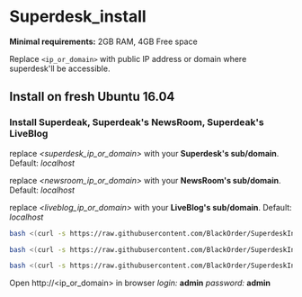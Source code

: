 # Superdesk_install

**Minimal requirements:**
2GB RAM, 4GB Free space

Replace `<ip_or_domain>` with public IP address or domain where superdesk'll be accessible.

## Install on fresh Ubuntu 16.04
### Install **Superdeak**, **Superdeak's NewsRoom**, **Superdeak's LiveBlog**
replace *<superdesk_ip_or_domain>* with your **Superdesk's sub/domain**. Default: *localhost*

replace *<newsroom_ip_or_domain>* with your **NewsRoom's sub/domain**. Default: *localhost*

replace *<liveblog_ip_or_domain>* with your **LiveBlog's sub/domain**. Default: *localhost*


```sh
bash <(curl -s https://raw.githubusercontent.com/BlackOrder/SuperdeskInstall/master/install_superdesk) <superdesk_ip_or_domain>

bash <(curl -s https://raw.githubusercontent.com/BlackOrder/SuperdeskInstall/master/install_newsRoom) <superdesk_ip_or_domain> <newsroom_ip_or_domain>

bash <(curl -s https://raw.githubusercontent.com/BlackOrder/SuperdeskInstall/master/install_liveBlog) <superdesk_ip_or_domain> <liveblog_ip_or_domain>
```

Open http://<ip_or_domain> in browser
*login:* **admin**
*password:* **admin**
